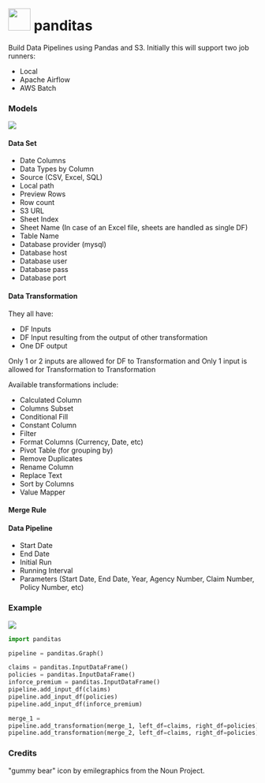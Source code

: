 # <img height="45" src="https://raw.githubusercontent.com/ivansabik/panditas/master/doc/icon.png" /> panditas

Build Data Pipelines using Pandas and S3. Initially this will support two job runners:
- Local
- Apache Airflow
- AWS Batch

### Models

<img src="https://raw.githubusercontent.com/ivansabik/panditas/master/doc/models.png" />

#### Data Set

- Date Columns
- Data Types by Column
- Source (CSV, Excel, SQL)
- Local path
- Preview Rows
- Row count
- S3 URL
- Sheet Index
- Sheet Name (In case of an Excel file, sheets are handled as single DF)
- Table Name
- Database provider (mysql)
- Database host
- Database user
- Database pass
- Database port

#### Data Transformation

They all have:
- DF Inputs
- DF Input resulting from the output of other transformation
- One DF output

Only 1 or 2 inputs are allowed for DF to Transformation and Only 1 input is allowed for Transformation to Transformation

Available transformations include:
- Calculated Column
- Columns Subset
- Conditional Fill
- Constant Column
- Filter
- Format Columns (Currency, Date, etc)
- Pivot Table (for grouping by)
- Remove Duplicates
- Rename Column
- Replace Text
- Sort by Columns
- Value Mapper

#### Merge Rule

#### Data Pipeline

- Start Date
- End Date
- Initial Run
- Running Interval
- Parameters (Start Date, End Date, Year, Agency Number, Claim Number, Policy Number, etc)

### Example

<img src="https://raw.githubusercontent.com/ivansabik/panditas/master/doc/sample_data_pipeline.png" />

```python
import panditas

pipeline = panditas.Graph()

claims = panditas.InputDataFrame()
policies = panditas.InputDataFrame()
inforce_premium = panditas.InputDataFrame()
pipeline.add_input_df(claims)
pipeline.add_input_df(policies)
pipeline.add_input_df(inforce_premium)

merge_1 =
pipeline.add_transformation(merge_1, left_df=claims, right_df=policies)
pipeline.add_transformation(merge_2, left_df=claims, right_df=policies)
```

### Credits

"gummy bear" icon by emilegraphics from the Noun Project.
